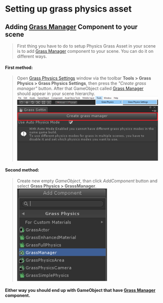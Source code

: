 # Setting up grass physics asset

## Adding [ Grass Manager](/GrassManager.md) Component to your scene
> First thing you have to do to setup Physics Grass Asset in your scene is to add 
[Grass Manager](/GrassManager.md) component to your scene. You can do it on different ways.


#### First method: 
> Open [Grass Physics Settings](/GrassPhysicsSettings.md) window via the toolbar 
**Tools > Grass Physics > Grass Physics Settings**, then press the *"Create grass manager"* button. 
After that GameObject called [Grass Manager](/GrassManager.md) should appear in your scene hierarchy.
![Grass Physics Settings window](_media/toolbar.png)
![Create grass manager button](_media/grassSettingsWindowButton.PNG)

#### Second method: 
> Create new empty *GameObject*, than click *AddComponent* button and select 
**Grass Physics > GrassManager**.
![GrassManager component](_media/addGrassManagerCut.png)

#### Either way you should end up with GameObject that have [ Grass Manager](/GrassManager.md) component.
